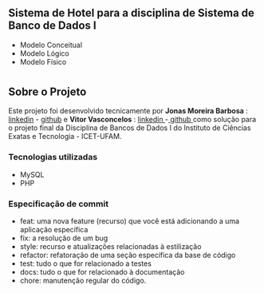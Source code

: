 ## Sistema de Hotel para  a disciplina de Sistema de Banco de Dados I
- Modelo Conceitual
- Modelo Lógico
- Modelo Físico
#
## Sobre o Projeto
Este projeto foi desenvolvido tecnicamente por **Jonas Moreira Barbosa** : [linkedin]( https://www.linkedin.com/in/jonas-moreira28 ) - [github]( https://github.com/JonasMoreira5/JonasMoreira5 ) e **Vitor Vasconcelos** : [ linkedin ]( https://www.linkedin.com/in/jonas-moreira28 ) -[ github ]( https://github.com/JonasMoreira5/JonasMoreira5 ) como solução para o projeto final da Disciplina de Bancos de Dados I do Instituto de Ciências Exatas e Tecnologia - ICET-UFAM.

### Tecnologias utilizadas
- MySQL
- PHP
### Especificação de commit
- feat: uma nova feature (recurso) que você está adicionando a uma aplicação específica
- fix: a resolução de um bug
- style: recurso e atualizações relacionadas à estilização
- refactor: refatoração de uma seção específica da base de código
- test: tudo o que for relacionado a testes
- docs: tudo o que for relacionado à documentação
- chore: manutenção regular do código.
